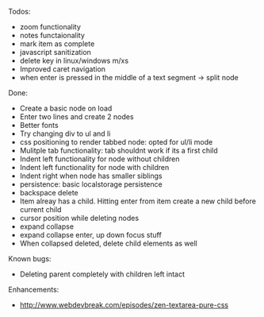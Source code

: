 Todos:
- zoom functionality
- notes functaionality
- mark item as complete
- javascript sanitization
- delete key in linux/windows m/xs
- Improved caret navigation
- when enter is pressed in the middle of a text segment -> split node

Done:
- Create a basic node on load
- Enter two lines and create 2 nodes
- Better fonts
- Try changing div to ul and li
- css positioning to render tabbed node: opted for ul/li mode
- Mulitple tab functionality: tab shouldnt work if its a first child
- Indent left functionality for node without children
- Indent left functionality for node with children
- Indent right when node has smaller siblings
- persistence: basic localstorage persistence
- backspace delete
- Item alreay has a child. Hitting enter from item create a new child before current child
- cursor position while deleting nodes
- expand collapse
- expand collapse enter, up down focus stuff
- When collapsed deleted, delete child elements as well

Known bugs:
- Deleting parent completely with children left intact

Enhancements:
- http://www.webdevbreak.com/episodes/zen-textarea-pure-css
